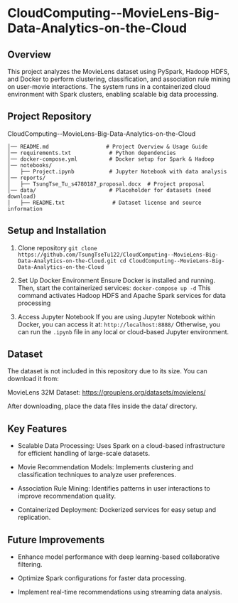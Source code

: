 # CloudComputing--MovieLens-Big-Data-Analytics-on-the-Cloud

## Overview
This project analyzes the MovieLens dataset using PySpark, Hadoop HDFS, and Docker to perform clustering, classification, and association rule mining on user-movie interactions. The system runs in a containerized cloud environment with Spark clusters, enabling scalable big data processing.

## Project Repository
CloudComputing--MovieLens-Big-Data-Analytics-on-the-Cloud
```
│── README.md                  # Project Overview & Usage Guide
│── requirements.txt            # Python dependencies 
│── docker-compose.yml          # Docker setup for Spark & Hadoop
│── notebooks/
│   ├── Project.ipynb           # Jupyter Notebook with data analysis
│── reports/
│   ├── TsungTse_Tu_s4780187_proposal.docx  # Project proposal
│── data/                       # Placeholder for datasets (need download)
│   ├── README.txt               # Dataset license and source information
```

## Setup and Installation
1. Clone repository
`
git clone https://github.com/TsungTseTu122/CloudComputing--MovieLens-Big-Data-Analytics-on-the-Cloud.git
cd CloudComputing--MovieLens-Big-Data-Analytics-on-the-Cloud
`

2. Set Up Docker Environment
Ensure Docker is installed and running. Then, start the containerized services:
`
docker-compose up -d
`
This command activates Hadoop HDFS and Apache Spark services for data processing

3. Access Jupyter Notebook
If you are using Jupyter Notebook within Docker, you can access it at:
`
http://localhost:8888/
`
Otherwise, you can run the `.ipynb` file in any local or cloud-based Jupyter environment.

## Dataset
The dataset is not included in this repository due to its size. You can download it from:

MovieLens 32M Dataset: https://grouplens.org/datasets/movielens/

After downloading, place the data files inside the data/ directory.

## Key Features

- Scalable Data Processing: Uses Spark on a cloud-based infrastructure for efficient handling of large-scale datasets.

- Movie Recommendation Models: Implements clustering and classification techniques to analyze user preferences.

- Association Rule Mining: Identifies patterns in user interactions to improve recommendation quality.

- Containerized Deployment: Dockerized services for easy setup and replication.

## Future Improvements

- Enhance model performance with deep learning-based collaborative filtering.

- Optimize Spark configurations for faster data processing.

- Implement real-time recommendations using streaming data analysis.
